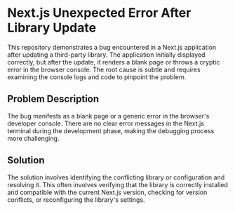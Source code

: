 # Next.js Unexpected Error After Library Update

This repository demonstrates a bug encountered in a Next.js application after updating a third-party library.  The application initially displayed correctly, but after the update, it renders a blank page or throws a cryptic error in the browser console. The root cause is subtle and requires examining the console logs and code to pinpoint the problem.

## Problem Description

The bug manifests as a blank page or a generic error in the browser's developer console. There are no clear error messages in the Next.js terminal during the development phase, making the debugging process more challenging.

## Solution

The solution involves identifying the conflicting library or configuration and resolving it. This often involves verifying that the library is correctly installed and compatible with the current Next.js version, checking for version conflicts, or reconfiguring the library's settings.